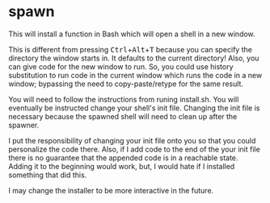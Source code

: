 # spawn
This will install a function in Bash which will open a shell in a new window.

This is different from pressing <kbd>Ctrl</kbd>+<kbd>Alt</kbd>+<kbd>T</kbd> because you can specify the directory the window starts in. It defaults to the current directory! Also, you can give code for the new window to run. So, you could use history substitution to run code in the current window which runs the code in a new window; bypassing the need to copy-paste/retype for the same result.

You will need to follow the instructions from runing install.sh.
You will eventually be instructed change your shell's init file.
Changing the init file is necessary because the spawned shell will need to clean up after the spawner.

I put the responsibility of changing your init file onto you so that you could personalize the code there.
Also, if I add code to the end of the your init file there is no guarantee that the appended code is in a reachable state.
Adding it to the beginning would work, but, I would hate if I installed something that did this.

I may change the installer to be more interactive in the future.
